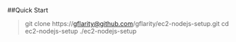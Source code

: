 ##Quick Start
> git clone https://gflarity@github.com/gflarity/ec2-nodejs-setup.git
>  cd ec2-nodejs-setup
>  ./ec2-nodejs-setup
